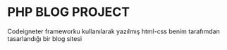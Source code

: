 # PHP BLOG PROJECT 

Codeigneter frameworku kullanılarak yazılmış html-css benim tarafımdan tasarlandığı bir blog sitesi
